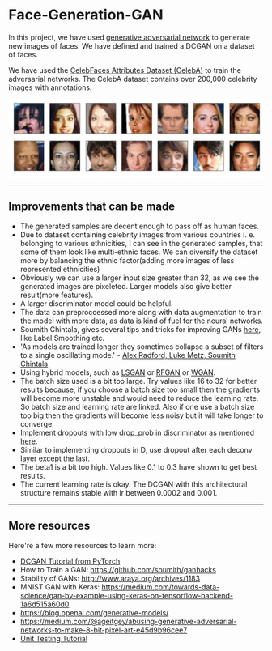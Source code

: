 # Face-Generation-GAN

In this project, we have used [generative adversarial network](https://arxiv.org/abs/1406.2661) to generate new images of faces.
We have defined and trained a DCGAN on a dataset of faces.


We have used the [CelebFaces Attributes Dataset (CelebA)](http://mmlab.ie.cuhk.edu.hk/projects/CelebA.html) to train the adversarial networks. The CelebA dataset contains over 200,000 celebrity images with annotations. 

<img src='assets/processed_face_data.png'>

---

## Improvements that can be made

- The generated samples are decent enough to pass off as human faces.
- Due to dataset containing celebrity images from various countries i. e. belonging to various ethnicities, I can see in the generated samples, that some of them look like multi-ethnic faces. We can diversify the dataset more by balancing the ethnic factor(adding more images of less represented ethnicities)
- Obviously we can use a larger input size greater than 32, as we see the generated images are pixeleted. Larger models also give better result(more features).
- A larger discriminator model could be helpful.
- The data can preproccessed more along with data augmentation to train the model with more data, as data is kind of fuel for the neural networks.
- Soumith Chintala, gives several tips and tricks for improving GANs [here](https://github.com/soumith/ganhacks), like Label Smoothing etc.
- 'As models are trained longer they sometimes collapse a subset of filters to a single oscillating mode.' - [Alex Radford, Luke Metz, Soumith Chintala](https://arxiv.org/pdf/1511.06434.pdf)
- Using hybrid models, such as [LSGAN](https://arxiv.org/pdf/1611.04076.pdf) or [RFGAN](https://arxiv.org/pdf/1801.09195.pdf) or [WGAN](https://arxiv.org/pdf/1701.07875.pdf).
- The batch size used is a bit too large. Try values like 16 to 32 for better results because, if you choose a batch size too small then the gradients will become more unstable and would need to reduce the learning rate. So batch size and learning rate are linked. Also if one use a batch size too big then the gradients will become less noisy but it will take longer to converge.
- Implement dropouts with low drop_prob in discriminator as mentioned [here](https://github.com/tensorflow/magenta/blob/master/magenta/reviews/GAN.md#disadvantages).
- Similar to implementing dropouts in D, use dropout after each deconv layer except the last.
- The beta1 is a bit too high. Values like 0.1 to 0.3 have shown to get best results.
- The current learning rate is okay. The DCGAN with this architectural structure remains stable with lr between 0.0002 and 0.001.

---

## More resources

Here're a few more resources to learn more:

- [DCGAN Tutorial from PyTorch](https://pytorch.org/tutorials/beginner/dcgan_faces_tutorial.html)
- How to Train a GAN: https://github.com/soumith/ganhacks
- Stability of GANs: http://www.araya.org/archives/1183
- MNIST GAN with Keras: https://medium.com/towards-data-science/gan-by-example-using-keras-on-tensorflow-backend-1a6d515a60d0
- https://blog.openai.com/generative-models/
- https://medium.com/@ageitgey/abusing-generative-adversarial-networks-to-make-8-bit-pixel-art-e45d9b96cee7
- [Unit Testing Tutorial](https://cgoldberg.github.io/python-unittest-tutorial/])

